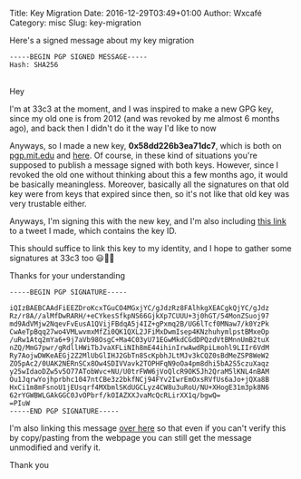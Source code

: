 Title: Key Migration
Date: 2016-12-29T03:49+01:00
Author: Wxcafé
Category: misc
Slug: key-migration

Here's a signed message about my key migration

```
-----BEGIN PGP SIGNED MESSAGE-----
Hash: SHA256
```

<br/>
Hey

I'm at 33c3 at the moment, and I was inspired to make a new GPG key, since my
old one is from 2012 (and was revoked by me almost 6 months ago), and back
then I didn't do it the way I'd like to now

Anyways, so I made a new key, **0x58dd226b3ea71dc7**, which is both on
[pgp.mit.edu](http://pgp.mit.edu/pks/lookup?op=vindex&search=0x58DD226B3EA71DC7)
and [here](https://pub.wxcafe.net/wxcafe.asc). Of course, in these
kind of situations you're supposed to publish a message signed with both keys.
However, since I revoked the old one without thinking about this a few months
ago, it would be basically meaningless. Moreover, basically all the signatures
on that old key were from keys that expired since then, so it's not like that
old key was very trustable either.

Anyways, I'm signing this with the new key, and I'm also including [this
link](https://twitter.com/Wxcafe/status/814300732849553408) to a tweet I made,
which contains the key ID.

This should suffice to link this key to my identity, and I hope to gather some
signatures at 33c3 too 😃💯🚀

Thanks for your understanding

```
-----BEGIN PGP SIGNATURE-----

iQIzBAEBCAAdFiEEZDroKcxTGuCO4MGxjYC/gJdzRz8FAlhkgXEACgkQjYC/gJdz
Rz/r8A//alMfDwRARH/+eCYkesSfkpNS66GjkXp7CUUU+3j0hGT/54MonZSuoj97
md9AdVMjw2NqevFvEusA1QVijFBdqA5j4IZ+gPxmq2B/UG6lTcf0MNaw7/k0YzPk
CwAeTpBqq27wo4VMLwvmxMfZi0QK1QXL2JFiMxDwmIsep4KNzhuhymlpstBMxeOp
/uRw1Atq2mYa6+9j7aVb98OsgC+Ma4C03yU71EGwMkdCGdDPQzdVtBMnnUmB2tuX
nZQ/MmG7pwr/gRdllHWiTbJvaXFLiNIh8mE44ihinIrwAwdRpiLmohl9LIIr6VdM
Ry7AojwDWKeAEGj2Z2MlUbGlIHJ2GbTn8ScKpbhJLtMJv3kCQZ0sBdMeZSP8WeW2
ZO5pAc2/0UAK2NERnSCx8Ow4SDIVVavk2TOPHFqN9oOa4pm8dhi5bA2S5czuXaqz
y25wIdaoDZw5v5O77ATobWvc+NU/U0trFWW6jVoQlcR9OK5Jh2QraM5lKNL4nBAM
Ou1JqrwYojhprbhc1047ntCBe3z2bkfNCj94FYv2IwrEmOxsRVfUs6aJo+jQXa8B
HxCi1m8mFsnoU1jEUsqrf4MXbmlSKdUGCLyz4CW8u3uRoU/NU+XHogE31m3pk8N6
62rYGWBWLGAkGGC0JvOPbrf/kOIAZXXJvaMcQcRLirXX1q/bgwQ=
=PIuW
-----END PGP SIGNATURE-----
```

I'm also linking this message [over
here](https://pub.wxcafe.net/key_migration.asc) so that even if you can't verify
this by copy/pasting from the webpage you can still get the message unmodified
and verify it.

Thank you
